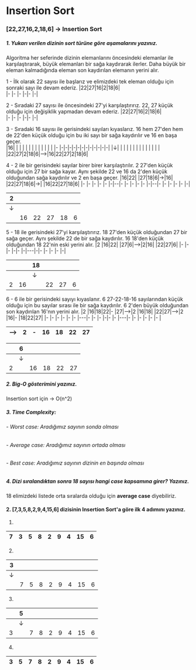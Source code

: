 # Insertion Sort
### [22,27,16,2,18,6] -> Insertion Sort

##### 1. Yukarı verilen dizinin sort türüne göre aşamalarını yazınız.

Algoritma her seferinde dizinin elemanlarını öncesindeki elemanlar ile karşılaştırarak, büyük elemanları bir sağa kaydırarak ilerler. Daha büyük bir eleman kalmadığında eleman son kaydırılan elemanın yerini alır.
   
1 - İlk olarak 22 sayısı ile başlarız ve elimizdeki tek eleman olduğu için sonraki sayı ile devam ederiz.
|22|27|16|2|18|6|     
|- |- |- |-|- |-|
    
2 - Sıradaki 27 sayısı ile öncesindeki 27'yi karşılaştırırız. 22, 27 küçük olduğu için değişiklik yapmadan devam ederiz.
|22|27|16|2|18|6|     
|- |- |- |-|- |-|
    
3 - Sıradaki 16 sayısı ile gerisindeki sayıları kıyaslarız. 16 hem 27'den hem de 22'den küçük olduğu için bu iki sayı bir sağa kaydırılır ve 16 en başa geçer.\
|16| | | | | | | | | | | | |
|- |-|-|-|-|-|-|-|-|-|-|-|-|
|&darr;| | |  | | | | | | | | | |
|  |22|27|2|18|6|-->|16|22|27|2|18|6| 

       
4 - 2 ile bir gerisindeki sayılar birer birer karşılaştırılır. 2 27'den küçük olduğu için 27 bir sağa kayar. Aynı şekilde 22 ve 16 da 2'den küçük olduğundan sağa kaydırılır ve 2 en başa geçer.
|16|22|  |27|18|6|->|16|  |22|27|18|6|->|  |16|22|27|18|6| 
|- |- |- |- |- |-|--|- |- |- |- |- |-|--|- |- |- |- |- |-|

|2     | | | | | |
|- |- |- |- |- |-|
|&darr;| | | | | |
|  |16|22|27|18|6|

    
5 - 18 ile gerisindeki 27'yi karşılaştırırız. 18 27'den küçük olduğundan 27 bir sağa geçer. Aynı şekilde 22 de bir sağa kaydırılır. 16 18'den küçük olduğundan 18 22'nin eski yerini alır.
|2 |16|22| |27|6|-->|2|16|  |22|27|6|
|- |- |- |-|- |-|---|-|- |- |- |- |-|

| |  |18|  |  | |
|-|- |- |- |- |-|
| |  |&darr;| |||
|2|16|  |22|27|6|

   
6 - 6 ile bir gerisindeki sayıyı kıyaslanır. 6 27-22-18-16 sayılarından küçük olduğu için bu sayılar sırası ile bir sağa kaydırılır. 6 2'den büyük olduğundan son kaydırılan 16'nın yerini alır.
|2 |16|18|22|- |27|-->|2 |16|18| |22|27|-->|2 |16|- |18|22|27|
|- |- |- |- |- |- |---|- |- |- |-|- |- |---|- |- |- |- |- |- |
    
|-->|2 |- |16|18|22|27|
|---|- |- |- |- |- |- |

| |6     | | | | |
|-|-     |-|-|-|-|
| |&darr;| | | | |
|2|  |16|18|22|27|

##### 2. Big-O gösterimini yazınız.
Insertion sort için -> O(n^2)

##### 3. Time Complexity: 
###### - Worst case: Aradığımız sayının sonda olması

###### - Average case: Aradığımız sayının ortada olması

###### - Best case: Aradığımız sayının dizinin en başında olması

##### 4. Dizi sıralandıktan sonra 18 sayısı hangi case kapsamına girer? Yazınız.
18 elimizdeki listede orta sıralarda olduğu için **average case** diyebiliriz.
    
#### 2. [7,3,5,8,2,9,4,15,6] dizisinin Insertion Sort'a göre ilk 4 adımını yazınız.
1.
|7|3|5|8|2|9|4|15|6|      
|-|-|-|-|-|-|-|- |-|
2.
|3| | | | | | |  | |
|-|-|-|-|-|-|-|- |-|
|&darr;| | | | | ||||
|  |7|5|8|2|9|4|15|6|      

3.
| |5| | | | | |  | |
|-|-|-|-|-|-|-|- |-|
||&darr;| | | | | |||
|3| |7|8|2|9|4|15|6|

4.
|3|5|7|8|2|9|4|15|6|      
|-|-|-|-|-|-|-|- |-|
 